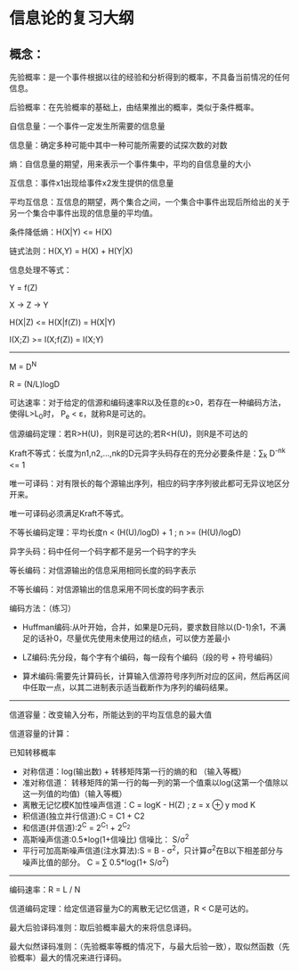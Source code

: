 信息论的复习大纲
=

概念：
-----------

先验概率：是一个事件根据以往的经验和分析得到的概率，不具备当前情况的任何信息。

后验概率：在先验概率的基础上，由结果推出的概率，类似于条件概率。

自信息量：一个事件一定发生所需要的信息量

信息量：确定多种可能中其中一种可能所需要的试探次数的对数

熵：自信息量的期望，用来表示一个事件集中，平均的自信息量的大小

互信息：事件x1出现给事件x2发生提供的信息量

平均互信息：互信息的期望，两个集合之间，一个集合中事件出现后所给出的关于另一个集合中事件出现的信息量的平均值。

条件降低熵：H(X|Y) <= H(X)

链式法则：H(X,Y) = H(X) + H(Y|X)

信息处理不等式：

Y = f(Z)

X -> Z -> Y

H(X|Z) <= H(X|f(Z)) = H(X|Y)

I(X;Z) >= I(X;f(Z)) = I(X;Y)

--------

M = D<sup>N</sup>

R = (N/L)logD

可达速率：对于给定的信源和编码速率R以及任意的ε>0，若存在一种编码方法，使得L>L<sub>0</sub>时，
P<sub>e</sub> < ε，就称R是可达的。

信源编码定理：若R>H(U)，则R是可达的;若R<H(U)，则R是不可达的

Kraft不等式：长度为n1,n2,...,nk的D元异字头码存在的充分必要条件是：∑<sub>k</sub> D<sup>-nk</sup> <= 1

唯一可译码：对有限长的每个源输出序列，相应的码字序列彼此都可无异议地区分开来。

唯一可译码必须满足Kraft不等式。

不等长编码定理：平均长度n < (H(U)/logD) + 1 ; n >= (H(U)/logD)   

异字头码：码中任何一个码字都不是另一个码字的字头

等长编码：对信源输出的信息采用相同长度的码字表示

不等长编码：对信源输出的信息采用不同长度的码字表示

编码方法：（练习）

* Huffman编码:从叶开始，合并，如果是D元码，要求数目除以(D-1)余1，不满足的话补0，尽量优先使用未使用过的结点，可以使方差最小

* LZ编码:先分段，每个字有个编码，每一段有个编码（段的号 + 符号编码）

* 算术编码:需要先计算码长，计算输入信源符号序列所对应的区间，然后再区间中任取一点，以其二进制表示适当截断作为序列的编码结果。

-------

信道容量：改变输入分布，所能达到的平均互信息的最大值

信道容量的计算：

已知转移概率

* 对称信道：log(输出数) + 转移矩阵第一行的熵的和  （输入等概）
* 准对称信道： 转移矩阵的第一行的每一列的第一个值乘以log(这第一个值除以这一列值的均值)（输入等概）
* 离散无记忆模K加性噪声信道：C = logK - H(Z) ; z = x ⊕ y mod K 
* 积信道(独立并行信道):C = C1 + C2 
* 和信道(并信道):2<sup>C</sup> = 2<sup>C<sub>1</sub></sup> + 2<sup>C<sub>2</sub></sup>
* 高斯噪声信道:0.5*log(1+信噪比) 信噪比： S/σ<sup>2</sup>
* 平行可加高斯噪声信道(注水算法):S = B - σ<sup>2</sup>，只计算σ<sup>2</sup>在B以下相差部分与噪声比值的部分。 C = ∑ 0.5*log(1+ S/σ<sup>2</sup>)

------

编码速率：R = L / N

信道编码定理：给定信道容量为C的离散无记忆信道，R < C是可达的。

最大后验译码准则：取后验概率最大的来将信息译码。

最大似然译码准则：（先验概率等概的情况下，与最大后验一致），取似然函数（先验概率）最大的情况来进行译码。
